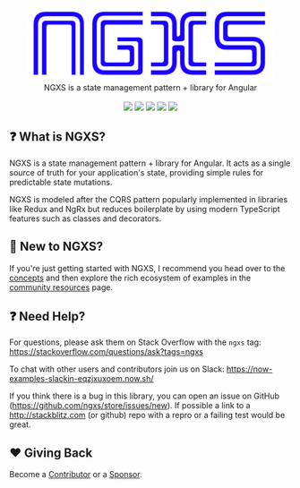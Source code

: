 <p align="center">
  <img src="assets/logo.png">
  <br />
  NGXS is a state management pattern + library for Angular
  <br />
  <br />
  <a href="https://now-examples-slackin-eqzjxuxoem.now.sh/"><img src="https://now-examples-slackin-eqzjxuxoem.now.sh/badge.svg"></a> <a href="https://badge.fury.io/js/%40ngxs%2Fstore"><img src="https://badge.fury.io/js/%40ngxs%2Fstore.svg"></a> <a href="https://codeclimate.com/github/ngxs/store/maintainability"><img src="https://api.codeclimate.com/v1/badges/5b43106a1ddff7d76a04/maintainability" /></a> <a href="https://codeclimate.com/github/ngxs/store/test_coverage"><img src="https://api.codeclimate.com/v1/badges/5b43106a1ddff7d76a04/test_coverage" /></a> <a href="https://circleci.com/gh/ngxs/store"><img src="https://circleci.com/gh/ngxs/store/tree/master.svg?style=svg"></a>
</p>

## ❓ What is NGXS?
NGXS is a state management pattern + library for Angular. It acts as a single source of
truth for your application's state, providing simple rules for predictable state mutations.

NGXS is modeled after the CQRS pattern popularly implemented in libraries like Redux and NgRx
but reduces boilerplate by using modern TypeScript features such as classes and decorators.

## 👋 New to NGXS?
If you're just getting started with NGXS, I recommend you head over to the [concepts](concepts/intro.md)
and then explore the rich ecosystem of examples in the [community resources](community/projects.md) page.

## ❓ Need Help?
For questions, please ask them on Stack Overflow with the `ngxs` tag:
https://stackoverflow.com/questions/ask?tags=ngxs

To chat with other users and contributors join us on Slack: https://now-examples-slackin-eqzjxuxoem.now.sh/

If you think there is a bug in this library, you can open an issue on GitHub (https://github.com/ngxs/store/issues/new). If possible a link to a http://stackblitz.com (or github) repo with a repro or a failing test would be great.

## ❤️ Giving Back
Become a [Contributor](community/contributors.md) or a [Sponsor](community/sponsors.md).

